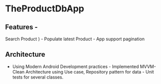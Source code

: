 # TheProductDbApp
## Features  -
Search Product ) - Populate latest Product - App support pagination   
## Architecture  
- Using Modern Android Development practices  - Implemented MVVM-Clean Architecture using Use case, Repository pattern for data  - Unit tests for several classes.
